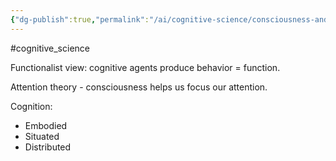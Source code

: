 ```yaml
---
{"dg-publish":true,"permalink":"/ai/cognitive-science/consciousness-and-body/","created":"","updated":""}
---
```


#cognitive_science 

Functionalist view: cognitive agents produce behavior = function.

Attention theory - consciousness helps us focus our attention.

Cognition:
- Embodied
- Situated
- Distributed